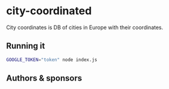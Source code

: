 # city-coordinated

City coordinates is DB of cities in Europe with their coordinates. 

## Running it

```bash
GOOGLE_TOKEN="token" node index.js
```

## Authors & sponsors



